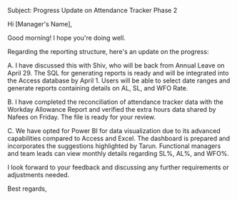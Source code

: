 Subject: Progress Update on Attendance Tracker Phase 2

Hi [Manager's Name],

Good morning! I hope you're doing well.

Regarding the reporting structure, here's an update on the progress:

A. I have discussed this with Shiv, who will be back from Annual Leave on April 29. The SQL for generating reports is ready and will be integrated into the Access database by April 1. Users will be able to select date ranges and generate reports containing details on AL, SL, and WFO Rate.

B. I have completed the reconciliation of attendance tracker data with the Workday Allowance Report and verified the extra hours data shared by Nafees on Friday. The file is ready for your review.

C. We have opted for Power BI for data visualization due to its advanced capabilities compared to Access and Excel. The dashboard is prepared and incorporates the suggestions highlighted by Tarun. Functional managers and team leads can view monthly details regarding SL%, AL%, and WFO%.

I look forward to your feedback and discussing any further requirements or adjustments needed.

Best regards,
